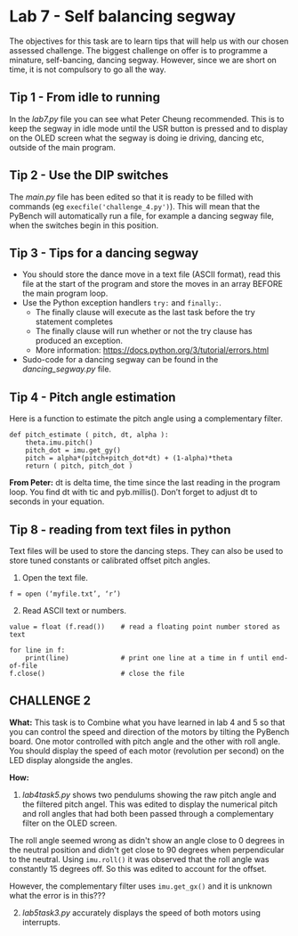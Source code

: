 # Lab 7 - Self balancing segway

The objectives for this task are to learn tips that will help us with our chosen assessed challenge. The biggest challenge on offer is to programme a minature, self-bancing, dancing segway. However, since we are short on time, it is not compulsory to go all the way.

## Tip 1 - From idle to running

In the _lab7.py_ file you can see what Peter Cheung recommended. This is to keep the segway in idle mode until the USR button is pressed and to display on the OLED screen what the segway is doing ie driving, dancing etc, outside of the main program.

## Tip 2 - Use the DIP switches

The _main.py_ file has been edited so that it is ready to be filled with commands (eg ```execfile('challenge_4.py')```). This will mean that the PyBench will automatically run a file, for example a dancing segway file, when the switches begin in this position.

## Tip 3 - Tips for a dancing segway

- You should store the dance move in a text file (ASCII format), read this file at the start of the program and store the moves in an array BEFORE the main program loop.
- Use the Python exception handlers ```try:``` and ```finally:```. 
    - The finally clause will execute as the last task before the try statement completes
    - The finally clause will run whether or not  the try clause has produced an exception.
    - More information: https://docs.python.org/3/tutorial/errors.html
- Sudo-code for a dancing segway can be found in the *dancing_segway.py* file.

## Tip 4 - Pitch angle estimation
Here is a function to estimate the pitch angle using a complementary filter. 

```
def pitch_estimate ( pitch, dt, alpha ):
    theta.imu.pitch()
    pitch_dot = imu.get_gy()
    pitch = alpha*(pitch+pitch_dot*dt) + (1-alpha)*theta
    return ( pitch, pitch_dot )
```

**From Peter:** dt is delta time, the
time since the last reading in the program loop. You find dt with tic and pyb.millis(). Don’t forget to adjust
dt to seconds in your equation.

## Tip 8 - reading from text files in python

Text files will be used to store the dancing steps. They can also be used to store tuned constants or calibrated offset pitch angles.

1. Open the text file.

```f = open (‘myfile.txt’, ‘r’)```

2. Read ASCII text or numbers.

```
value = float (f.read())    # read a floating point number stored as text

for line in f:
    print(line)             # print one line at a time in f until end-of-file
f.close()                   # close the file
```

## CHALLENGE 2

**What:** This task is to Combine what you have learned in lab 4 and 5 so that you can control the speed and direction of the motors by tilting the PyBench board. One motor controlled with pitch angle and the other with roll angle. You should display the speed of each motor (revolution per second) on the LED display alongside the angles.

**How:** 

1. _lab4task5.py_ shows two pendulums showing the raw pitch angle and the filtered pitch angel. This was edited to display the numerical pitch and roll angles that had both been passed through a complementary filter on the OLED screen. 

The roll angle seemed wrong as didn't show an angle close to 0 degrees in the neutral position and didn't get close to 90 degrees when perpendicular to the neutral. Using ```imu.roll()``` it was observed that the roll angle was constantly 15 degrees off. So this was edited to account for the offset.

However, the complementary filter uses ```imu.get_gx()``` and it is unknown what the error is in this???

2. _lab5task3.py_ accurately displays the speed of both motors using interrupts.

